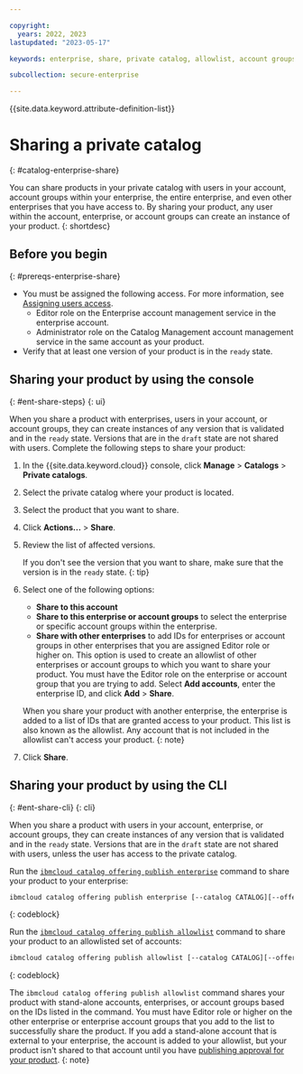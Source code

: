 ```yaml
---

copyright:
  years: 2022, 2023
lastupdated: "2023-05-17"

keywords: enterprise, share, private catalog, allowlist, account groups

subcollection: secure-enterprise

---
```


{{site.data.keyword.attribute-definition-list}}

# Sharing a private catalog
{: #catalog-enterprise-share}

You can share products in your private catalog with users in your account, account groups within your enterprise, the entire enterprise, and even other enterprises that you have access to. By sharing your product, any user within the account, enterprise, or account groups can create an instance of your product.
{: shortdesc}

## Before you begin
{: #prereqs-enterprise-share}

* You must be assigned the following access. For more information, see [Assigning users access](/docs/account?topic=account-catalog-access).
   - Editor role on the Enterprise account management service in the enterprise account.
   - Administrator role on the Catalog Management account management service in the same account as your product.
* Verify that at least one version of your product is in the `ready` state.

## Sharing your product by using the console
{: #ent-share-steps}
{: ui}

When you share a product with enterprises, users in your account, or account groups, they can create instances of any version that is validated and in the `ready` state. Versions that are in the `draft` state are not shared with users. Complete the following steps to share your product:

1. In the {{site.data.keyword.cloud}} console, click **Manage** > **Catalogs** > **Private catalogs**.
1. Select the private catalog where your product is located.
1. Select the product that you want to share.
1. Click **Actions...** > **Share**.
1. Review the list of affected versions.

   If you don't see the version that you want to share, make sure that the version is in the `ready` state.
   {: tip}

1. Select one of the following options:
   - **Share to this account**
   - **Share to this enterprise or account groups** to select the enterprise or specific account groups within the enterprise.
   - **Share with other enterprises** to add IDs for enterprises or account groups in other enterprises that you are assigned Editor role or higher on. This option is used to create an allowlist of other enterprises or account groups to which you want to share your product. You must have the Editor role on the enterprise or account group that you are trying to add. Select **Add accounts**, enter the enterprise ID, and click **Add** > **Share**.

   When you share your product with another enterprise, the enterprise is added to a list of IDs that are granted access to your product. This list is also known as the allowlist. Any account that is not included in the allowlist can't access your product.
   {: note}

1. Click **Share**.

## Sharing your product by using the CLI
{: #ent-share-cli}
{: cli}

When you share a product with users in your account, enterprise, or account groups, they can create instances of any version that is validated and in the `ready` state. Versions that are in the `draft` state are not shared with users, unless the user has access to the private catalog.

Run the [`ibmcloud catalog offering publish enterprise`](/docs/cli?topic=cli-manage-catalogs-plugin#publish-offering-enterprise) command to share your product to your enterprise:

   ```bash
   ibmcloud catalog offering publish enterprise [--catalog CATALOG][--offering OFFERING]
   ```
   {: codeblock}

Run the [`ibmcloud catalog offering publish allowlist`](/docs/cli?topic=cli-manage-catalogs-plugin#publish-offering-allowllist) command to share your product to an allowlisted set of accounts:

   ```bash
   ibmcloud catalog offering publish allowlist [--catalog CATALOG][--offering OFFERING][--account-ids ACCOUNT-IDS]
   ```
   {: codeblock}

The `ibmcloud catalog offering publish allowlist` command shares your product with stand-alone accounts, enterprises, or account groups based on the IDs listed in the command. You must have Editor role or higher on the other enterprise or enterprise account groups that you add to the list to successfully share the product. If you add a stand-alone account that is external to your enterprise, the account is added to your allowlist, but your product isn't shared to that account until you have [publishing approval for your product](/docs/sell?topic=sell-sw-publish&interface=ui#sw-request-approval).
{: note}
